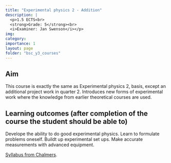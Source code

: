 ```yaml
---
title: "Experimental physics 2 - Addition"
description: |
  <p>1.5 ECTS<br>
  <strong>Grade: 5</strong><br>
  <i>Examiner: Jan Swenson</i></p>
img:
category:
importance: 1
layout: page
folder: "bsc_y3_courses"
---
```


## Aim

This course is exactly the same as Experimental physics 2, basis, except an additional project work in quarter 2. Introduces new forms of experimental work where the knowledge from earlier theoretical courses are used.

## Learning outcomes (after completion of the course the student should be able to)

Develope the ability to do good experimental physics. Learn to formulate problems oneself. Buildt up experimental set ups. Make accurate measurements with advanced equipment.

[Syllabus from Chalmers](https://www.chalmers.se/en/education/your-studies/find-course-and-programme-syllabi/course-syllabus/TIF096/?acYear=2022%2F2023).
